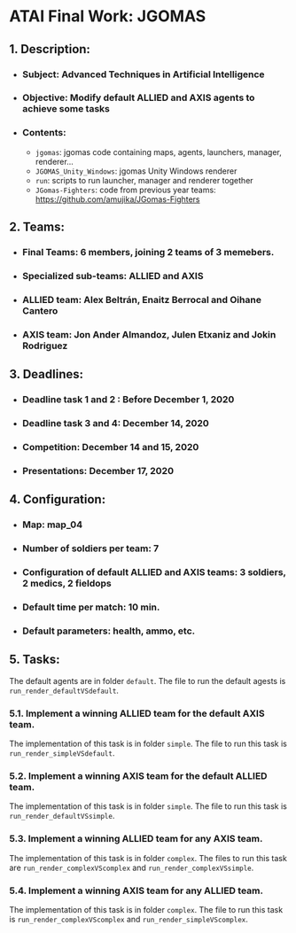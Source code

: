 # ATAI Final Work: JGOMAS

## 1. Description:
- ### Subject: Advanced Techniques in Artificial Intelligence
- ### Objective: Modify default ALLIED and AXIS agents to achieve some tasks
- ### Contents:
    - `jgomas`: jgomas code containing maps, agents, launchers, manager, renderer...
    - `JGOMAS_Unity_Windows`: jgomas Unity Windows renderer
    - `run`: scripts to run launcher, manager and renderer together
    - `JGomas-Fighters`: code from previous year teams: https://github.com/amujika/JGomas-Fighters

## 2. Teams:
- ### Final Teams: 6 members, joining 2 teams of 3 memebers.
- ### Specialized sub-teams: ALLIED and AXIS
- ### ALLIED team: Alex Beltrán, Enaitz Berrocal and Oihane Cantero
- ### AXIS team: Jon Ander Almandoz, Julen Etxaniz and Jokin Rodriguez

## 3. Deadlines:
- ### Deadline task 1 and 2 : Before December 1, 2020
- ### Deadline task 3 and 4: December 14, 2020
- ### Competition: December 14 and 15, 2020
- ### Presentations: December 17, 2020

## 4. Configuration:
- ### Map: map_04
- ### Number of soldiers per team: 7
- ### Configuration of default ALLIED and AXIS teams: 3 soldiers, 2 medics, 2 fieldops
- ### Default time per match: 10 min.
- ### Default parameters: health, ammo, etc.

## 5. Tasks:
The default agents are in folder `default`. The file to run the default agests is `run_render_defaultVSdefault`.

### 5.1. Implement a winning ALLIED team for the default AXIS team.
The implementation of this task is in folder `simple`. The file to run this task is `run_render_simpleVSdefault`.

### 5.2. Implement a winning AXIS team for the default ALLIED team.
The implementation of this task is in folder `simple`. The file to run this task is `run_render_defaultVSsimple`.

### 5.3. Implement a winning ALLIED team for any AXIS team.
The implementation of this task is in folder `complex`. The files to run this task are `run_render_complexVScomplex` and `run_render_complexVSsimple`.

### 5.4. Implement a winning AXIS team for any ALLIED team.
The implementation of this task is in folder `complex`. The file to run this task is `run_render_complexVScomplex` and `run_render_simpleVScomplex`.